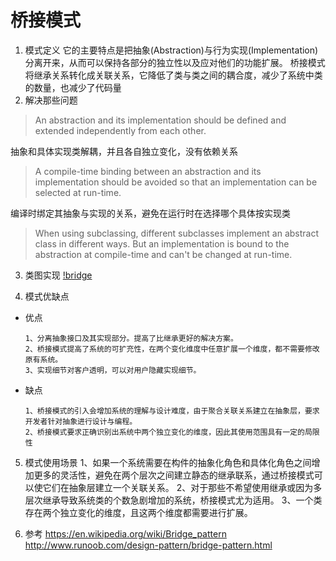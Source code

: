 # 桥接模式
1. 模式定义
它的主要特点是把抽象(Abstraction)与行为实现(Implementation)分离开来，从而可以保持各部分的独立性以及应对他们的功能扩展。
桥接模式将继承关系转化成关联关系，它降低了类与类之间的耦合度，减少了系统中类的数量，也减少了代码量
2. 解决那些问题
>An abstraction and its implementation should be defined and extended independently from each other.

抽象和具体实现类解耦，并且各自独立变化，没有依赖关系

>A compile-time binding between an abstraction and its implementation should be avoided so that an implementation can be selected at run-time.

编译时绑定其抽象与实现的关系，避免在运行时在选择哪个具体按实现类

>When using subclassing, different subclasses implement an abstract class in different ways. But an implementation is bound to the abstraction at compile-time and can't be changed at run-time.

3. 类图实现
[!bridge](/uml/bridge-pattern.png)

4. 模式优缺点
+ 优点

      1、分离抽象接口及其实现部分。提高了比继承更好的解决方案。
      2、桥接模式提高了系统的可扩充性，在两个变化维度中任意扩展一个维度，都不需要修改原有系统。
      3、实现细节对客户透明，可以对用户隐藏实现细节。
      
+ 缺点

      1、桥接模式的引入会增加系统的理解与设计难度，由于聚合关联关系建立在抽象层，要求开发者针对抽象进行设计与编程。 
      2、桥接模式要求正确识别出系统中两个独立变化的维度，因此其使用范围具有一定的局限性
5. 模式使用场景
      1、如果一个系统需要在构件的抽象化角色和具体化角色之间增加更多的灵活性，避免在两个层次之间建立静态的继承联系，通过桥接模式可以使它们在抽象层建立一个关联关系。
      2、对于那些不希望使用继承或因为多层次继承导致系统类的个数急剧增加的系统，桥接模式尤为适用。
      3、一个类存在两个独立变化的维度，且这两个维度都需要进行扩展。

6. 参考
https://en.wikipedia.org/wiki/Bridge_pattern
http://www.runoob.com/design-pattern/bridge-pattern.html

